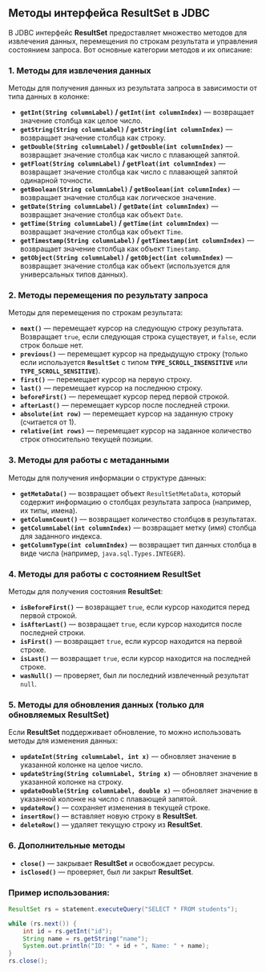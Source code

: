 ## Методы интерфейса ResultSet в JDBC

В JDBC интерфейс **ResultSet** предоставляет множество методов для извлечения данных, перемещения по строкам результата и управления состоянием запроса. Вот основные категории методов и их описание:

### 1. Методы для извлечения данных
Методы для получения данных из результата запроса в зависимости от типа данных в колонке:

- **`getInt(String columnLabel)` / `getInt(int columnIndex)`** — возвращает значение столбца как целое число.
- **`getString(String columnLabel)` / `getString(int columnIndex)`** — возвращает значение столбца как строку.
- **`getDouble(String columnLabel)` / `getDouble(int columnIndex)`** — возвращает значение столбца как число с плавающей запятой.
- **`getFloat(String columnLabel)` / `getFloat(int columnIndex)`** — возвращает значение столбца как число с плавающей запятой одинарной точности.
- **`getBoolean(String columnLabel)` / `getBoolean(int columnIndex)`** — возвращает значение столбца как логическое значение.
- **`getDate(String columnLabel)` / `getDate(int columnIndex)`** — возвращает значение столбца как объект `Date`.
- **`getTime(String columnLabel)` / `getTime(int columnIndex)`** — возвращает значение столбца как объект `Time`.
- **`getTimestamp(String columnLabel)` / `getTimestamp(int columnIndex)`** — возвращает значение столбца как объект `Timestamp`.
- **`getObject(String columnLabel)` / `getObject(int columnIndex)`** — возвращает значение столбца как объект (используется для универсальных типов данных).

### 2. Методы перемещения по результату запроса
Методы для перемещения по строкам результата:

- **`next()`** — перемещает курсор на следующую строку результата. Возвращает `true`, если следующая строка существует, и `false`, если строк больше нет.
- **`previous()`** — перемещает курсор на предыдущую строку (только если используется **`ResultSet`** с типом **`TYPE_SCROLL_INSENSITIVE`** или **`TYPE_SCROLL_SENSITIVE`**).
- **`first()`** — перемещает курсор на первую строку.
- **`last()`** — перемещает курсор на последнюю строку.
- **`beforeFirst()`** — перемещает курсор перед первой строкой.
- **`afterLast()`** — перемещает курсор после последней строки.
- **`absolute(int row)`** — перемещает курсор на заданную строку (считается от 1).
- **`relative(int rows)`** — перемещает курсор на заданное количество строк относительно текущей позиции.

### 3. Методы для работы с метаданными
Методы для получения информации о структуре данных:

- **`getMetaData()`** — возвращает объект `ResultSetMetaData`, который содержит информацию о столбцах результата запроса (например, их типы, имена).
- **`getColumnCount()`** — возвращает количество столбцов в результатах.
- **`getColumnLabel(int columnIndex)`** — возвращает метку (имя) столбца для заданного индекса.
- **`getColumnType(int columnIndex)`** — возвращает тип данных столбца в виде числа (например, `java.sql.Types.INTEGER`).

### 4. Методы для работы с состоянием ResultSet
Методы для получения состояния **ResultSet**:

- **`isBeforeFirst()`** — возвращает `true`, если курсор находится перед первой строкой.
- **`isAfterLast()`** — возвращает `true`, если курсор находится после последней строки.
- **`isFirst()`** — возвращает `true`, если курсор находится на первой строке.
- **`isLast()`** — возвращает `true`, если курсор находится на последней строке.
- **`wasNull()`** — проверяет, был ли последний извлеченный результат `null`.

### 5. Методы для обновления данных (только для обновляемых ResultSet)
Если **ResultSet** поддерживает обновление, то можно использовать методы для изменения данных:

- **`updateInt(String columnLabel, int x)`** — обновляет значение в указанной колонке на целое число.
- **`updateString(String columnLabel, String x)`** — обновляет значение в указанной колонке на строку.
- **`updateDouble(String columnLabel, double x)`** — обновляет значение в указанной колонке на число с плавающей запятой.
- **`updateRow()`** — сохраняет изменения в текущей строке.
- **`insertRow()`** — вставляет новую строку в **ResultSet**.
- **`deleteRow()`** — удаляет текущую строку из **ResultSet**.

### 6. Дополнительные методы
- **`close()`** — закрывает **ResultSet** и освобождает ресурсы.
- **`isClosed()`** — проверяет, был ли закрыт **ResultSet**.

### Пример использования:

```java
ResultSet rs = statement.executeQuery("SELECT * FROM students");

while (rs.next()) {
    int id = rs.getInt("id");
    String name = rs.getString("name");
    System.out.println("ID: " + id + ", Name: " + name);
}
rs.close();
